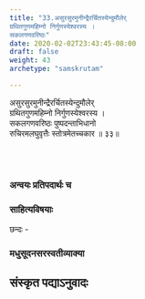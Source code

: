 ```yaml
---
title: "33.असुरसुरमुनीन्द्रैरर्चितस्येन्दुमौलेर्
ग्रथितगुणमहिम्नो निर्गुणस्येश्वरस्य ।
सकलगणवरिष्ठः"
date: 2020-02-02T23:43:45-08:00
draft: false
weight: 43
archetype: "samskrutam"

---
```


असुरसुरमुनीन्द्रैरर्चितस्येन्दुमौलेर्
<br/>ग्रथितगुणमहिम्नो निर्गुणस्येश्वरस्य ।
<br/>सकलगणवरिष्ठः पुष्पदन्ताभिधानो
<br/>रुचिरमलघुवृत्तैः स्तोत्रमेतच्चकार ॥ ३३॥
<br/>

<br/><br/>

### अन्वयः प्रतिपदार्थः च


### साहित्यविषयाः 

छन्दः -


### मधुसूदनसरस्वतीव्याक्या

## संस्कृत पद्याऽनुवादः